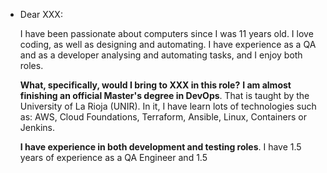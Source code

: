 - Dear XXX:
  
  I have been passionate about computers since I was 11 years old. I love coding, as well as designing and automating. I have experience as a QA and as a developer analysing and automating tasks, and I enjoy both roles.
  
  **What, specifically, would I bring to XXX in this role?**
  **I am almost finishing an official Master's degree in DevOps**. That is taught by the University of La Rioja (UNIR). In it, I have learn lots of technologies such as: AWS, Cloud Foundations, Terraform, Ansible, Linux, Containers or Jenkins.
  
  **I have experience in both development and testing roles**. I have 1.5 years of experience as a QA Engineer and 1.5